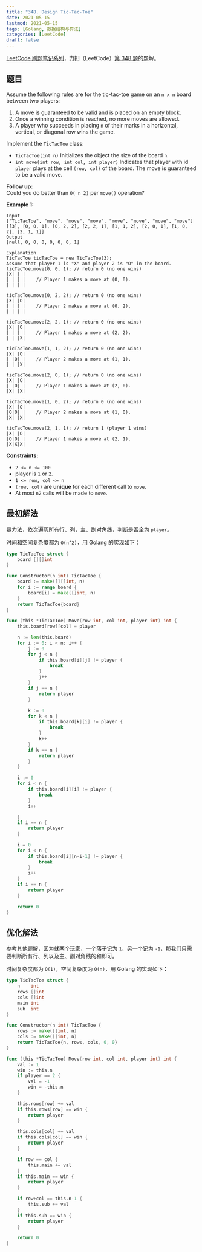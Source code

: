 ```yaml
---
title: "348. Design Tic-Tac-Toe"
date: 2021-05-15
lastmod: 2021-05-15
tags: [Golang, 数据结构与算法]
categories: [LeetCode]
draft: false
---
```


[LeetCode 刷题笔记系列](/posts/leetcode/leetcode)，力扣（LeetCode）[第 348 题](https://leetcode-cn.com/problems/design-tic-tac-toe)的题解。

<!--more-->

## 题目

Assume the following rules are for the tic-tac-toe game on an `n x n` board between two players:

1. A move is guaranteed to be valid and is placed on an empty block.
2. Once a winning condition is reached, no more moves are allowed.
3. A player who succeeds in placing `n` of their marks in a horizontal, vertical, or diagonal row wins the game.

Implement the `TicTacToe` class:

- `TicTacToe(int n)` Initializes the object the size of the board `n`.
- `int move(int row, int col, int player)` Indicates that player with id `player` plays at the cell `(row, col)` of the board. The move is guaranteed to be a valid move.

**Follow up:**  
Could you do better than `O(_n_2)` per `move()` operation?

**Example 1:**

```text
Input
["TicTacToe", "move", "move", "move", "move", "move", "move", "move"]
[[3], [0, 0, 1], [0, 2, 2], [2, 2, 1], [1, 1, 2], [2, 0, 1], [1, 0, 2], [2, 1, 1]]
Output
[null, 0, 0, 0, 0, 0, 0, 1]

Explanation
TicTacToe ticTacToe = new TicTacToe(3);
Assume that player 1 is "X" and player 2 is "O" in the board.
ticTacToe.move(0, 0, 1); // return 0 (no one wins)
|X| | |
| | | |    // Player 1 makes a move at (0, 0).
| | | |

ticTacToe.move(0, 2, 2); // return 0 (no one wins)
|X| |O|
| | | |    // Player 2 makes a move at (0, 2).
| | | |

ticTacToe.move(2, 2, 1); // return 0 (no one wins)
|X| |O|
| | | |    // Player 1 makes a move at (2, 2).
| | |X|

ticTacToe.move(1, 1, 2); // return 0 (no one wins)
|X| |O|
| |O| |    // Player 2 makes a move at (1, 1).
| | |X|

ticTacToe.move(2, 0, 1); // return 0 (no one wins)
|X| |O|
| |O| |    // Player 1 makes a move at (2, 0).
|X| |X|

ticTacToe.move(1, 0, 2); // return 0 (no one wins)
|X| |O|
|O|O| |    // Player 2 makes a move at (1, 0).
|X| |X|

ticTacToe.move(2, 1, 1); // return 1 (player 1 wins)
|X| |O|
|O|O| |    // Player 1 makes a move at (2, 1).
|X|X|X|
```

**Constraints:**

- `2 <= n <= 100`
- player is `1` or `2`.
- `1 <= row, col <= n`
- `(row, col)` are **unique** for each different call to `move`.
- At most `n2` calls will be made to `move`.

## 最初解法

暴力法，依次遍历所有行、列，主、副对角线，判断是否全为 `player`。

时间和空间复杂度都为 `O(n^2)`，用 Golang 的实现如下：

```go
type TicTacToe struct {
    board [][]int
}

func Constructor(n int) TicTacToe {
    board := make([][]int, n)
    for i := range board {
        board[i] = make([]int, n)
    }
    return TicTacToe{board}
}

func (this *TicTacToe) Move(row int, col int, player int) int {
    this.board[row][col] = player

    n := len(this.board)
    for i := 0; i < n; i++ {
        j := 0
        for j < n {
            if this.board[i][j] != player {
                break
            }
            j++
        }
        if j == n {
            return player
        }

        k := 0
        for k < n {
            if this.board[k][i] != player {
                break
            }
            k++
        }
        if k == n {
            return player
        }
    }

    i := 0
    for i < n {
        if this.board[i][i] != player {
            break
        }
        i++

    }
    if i == n {
        return player
    }

    i = 0
    for i < n {
        if this.board[i][n-i-1] != player {
            break
        }
        i++
    }
    if i == n {
        return player
    }

    return 0
}
```

## 优化解法

参考其他题解，因为就两个玩家，一个落子记为 `1`，另一个记为 `-1`，那我们只需要判断所有行、列以及主、副对角线的和即可。

时间复杂度都为 `O(1)`，空间复杂度为 `O(n)`，用 Golang 的实现如下：

```go
type TicTacToe struct {
    n    int
    rows []int
    cols []int
    main int
    sub  int
}

func Constructor(n int) TicTacToe {
    rows := make([]int, n)
    cols := make([]int, n)
    return TicTacToe{n, rows, cols, 0, 0}
}

func (this *TicTacToe) Move(row int, col int, player int) int {
    val := 1
    win := this.n
    if player == 2 {
        val = -1
        win = -this.n
    }

    this.rows[row] += val
    if this.rows[row] == win {
        return player
    }

    this.cols[col] += val
    if this.cols[col] == win {
        return player
    }

    if row == col {
        this.main += val
    }
    if this.main == win {
        return player
    }

    if row+col == this.n-1 {
        this.sub += val
    }
    if this.sub == win {
        return player
    }

    return 0
}
```
